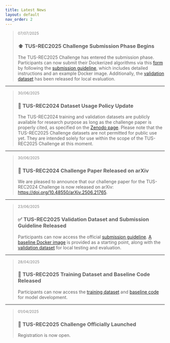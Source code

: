 ```yaml
---
title: Latest News
layout: default
nav_order: 2
---
```



<!-- ><span style="font-size: 12px; color: gray; margin-top: -15px;">01/09/2025</span>
>### 🏆 Leaderboard Finalised & Joint Challenge Paper
>The finalised <a href="https://github-pages.ucl.ac.uk/tus-rec-challenge/leaderboard.html" target="_blank">leaderboard</a> is now available. This challenge will remain an open-ended challenge, and we are planning to submit a challenge paper. Docker submissions made before 13 Oct 2025 will be considered for co-authorship in the challenge paper, based on performance.  



--- -->

><span style="font-size: 12px; color: gray; margin-top: -15px;">07/07/2025</span>
>### ⬆️ TUS-REC2025 Challenge Submission Phase Begins
>The TUS-REC2025 Challenge has entered the submission phase. Participants can now submit their Dockerized algorithms via this <a href="https://forms.office.com/e/dj1g5TKyaj" target="_blank">form</a> by following the <a href="https://github-pages.ucl.ac.uk/tus-rec-challenge/submission.html" target="_blank">submission guideline</a>, which includes detailed instructions and an example Docker image. Additionally, the <a href="https://doi.org/10.5281/zenodo.15699958" target="_blank">validation dataset</a> has been released for local evaluation.

---

><span style="font-size: 12px; color: gray; margin-top: -15px;">30/06/2025</span>
>### 🔐 TUS-REC2024 Dataset Usage Policy Update
>The TUS-REC2024 training and validation datasets are publicly available for research purpose as long as the challenge paper is properly cited, as specified on the <a href="https://doi.org/10.5281/zenodo.11178508" target="_blank">Zenodo page</a>. Please note that the TUS-REC2025 Challenge datasets are not permitted for public use yet. They are intended solely for use within the scope of the TUS-REC2025 Challenge at this moment.

---

><span style="font-size: 12px; color: gray; margin-top: -15px;">30/06/2025</span>
>### 📝 TUS-REC2024 Challenge Paper Released on arXiv
>We are pleased to announce that our challenge paper for the TUS-REC2024 Challenge is now released on arXiv: <a href="https://doi.org/10.48550/arXiv.2506.21765" target="_blank">https://doi.org/10.48550/arXiv.2506.21765</a>.


---

><span style="font-size: 12px; color: gray; margin-top: -15px;;">23/06/2025</span>
>### ✅ TUS-REC2025 Validation Dataset and Submission Guideline Released 
>Participants can now access the official <a href="https://github-pages.ucl.ac.uk/tus-rec-challenge/submission.html" target="_blank">submission guideline</a>. <a href="https://github.com/QiLi111/TUS-REC2025-Challenge_baseline/tree/main/submission#instructions-for-docker" target="_blank">A baseline Docker image</a> is provided as a starting point, along with the <a href="https://doi.org/10.5281/zenodo.15699958" target="_blank">validation dataset</a> for local testing and evaluation.


---

><span style="font-size: 12px; color: gray; margin-top: -15px;;">28/04/2025</span>
>### 📢 TUS-REC2025 Training Dataset and Baseline Code Released 
>Participants can now access the <a href="https://zenodo.org/records/15224704" target="_blank">training dataset</a> and <a href="https://github.com/QiLi111/TUS-REC2025-Challenge_baseline" target="_blank">baseline code</a> for model development.

---

><span style="font-size: 12px; color: gray; margin-top: -15px;;">01/04/2025</span>
>### 🚀 TUS-REC2025 Challenge Officially Launched
>Registration is now open.


